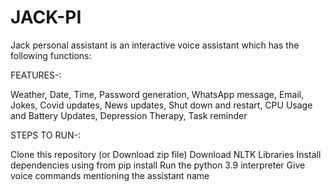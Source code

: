 # JACK-PI
Jack personal assistant is an interactive voice assistant which has the following functions:

FEATURES-:

Weather,
Date, Time,
Password generation,
WhatsApp message,
Email,
Jokes,
Covid updates,
News updates,
Shut down and restart,
CPU Usage and Battery Updates,
Depression Therapy,
Task reminder


STEPS TO RUN-:

Clone this repository (or Download zip file)
Download NLTK Libraries
Install dependencies using from pip install
Run the python 3.9 interpreter
Give voice commands mentioning the assistant name
